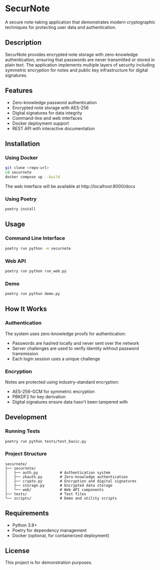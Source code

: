 # SecurNote

A secure note-taking application that demonstrates modern cryptographic techniques for protecting user data and authentication.

## Description

SecurNote provides encrypted note storage with zero-knowledge authentication, ensuring that passwords are never transmitted or stored in plain text. The application implements multiple layers of security including symmetric encryption for notes and public key infrastructure for digital signatures.

## Features

- Zero-knowledge password authentication
- Encrypted note storage with AES-256
- Digital signatures for data integrity
- Command-line and web interfaces
- Docker deployment support
- REST API with interactive documentation

## Installation

### Using Docker

```bash
git clone <repo-url>
cd securnote
docker compose up --build
```

The web interface will be available at http://localhost:8000/docs

### Using Poetry

```bash
poetry install
```

## Usage

### Command Line Interface
```bash
poetry run python -m securnote
```

### Web API
```bash
poetry run python run_web.py
```

### Demo
```bash
poetry run python demo.py
```

## How It Works

### Authentication
The system uses zero-knowledge proofs for authentication:
- Passwords are hashed locally and never sent over the network
- Server challenges are used to verify identity without password transmission
- Each login session uses a unique challenge

### Encryption
Notes are protected using industry-standard encryption:
- AES-256-GCM for symmetric encryption
- PBKDF2 for key derivation
- Digital signatures ensure data hasn't been tampered with

## Development

### Running Tests
```bash
poetry run python tests/test_basic.py
```

### Project Structure
```
securnote/
├── securnote/
│   ├── auth.py          # Authentication system
│   ├── zkauth.py        # Zero-knowledge authentication
│   ├── crypto.py        # Encryption and digital signatures
│   ├── storage.py       # Encrypted data storage
│   └── web/             # Web API components
├── tests/               # Test files
└── scripts/             # Demo and utility scripts
```

## Requirements

- Python 3.8+
- Poetry for dependency management
- Docker (optional, for containerized deployment)

## License

This project is for demonstration purposes.

